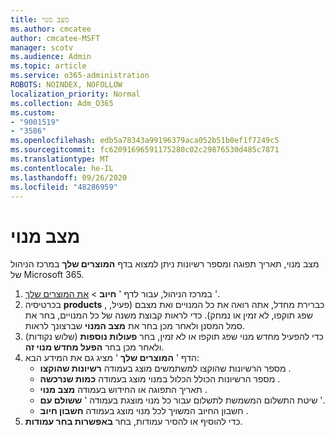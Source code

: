 ```yaml
---
title: מצב מנוי
ms.author: cmcatee
author: cmcatee-MSFT
manager: scotv
ms.audience: Admin
ms.topic: article
ms.service: o365-administration
ROBOTS: NOINDEX, NOFOLLOW
localization_priority: Normal
ms.collection: Adm_O365
ms.custom:
- "9001519"
- "3586"
ms.openlocfilehash: edb5a78343a99196379aca052b51b0ef1f7249c5
ms.sourcegitcommit: fc62091696591175280c02c29876530d485c7871
ms.translationtype: MT
ms.contentlocale: he-IL
ms.lasthandoff: 09/26/2020
ms.locfileid: "48286959"
---
```

# <a name="subscription-status"></a>מצב מנוי

מצב מנוי, תאריך תפוגה ומספר רשיונות ניתן למצוא בדף **המוצרים שלך** במרכז הניהול של Microsoft 365.

1. במרכז הניהול, עבור לדף ' **חיוב**  >  [את המוצרים שלך](https://go.microsoft.com/fwlink/p/?linkid=842054) '.
2. בכרטיסיה **products** , כברירת מחדל, אתה רואה את כל המנויים ואת מצבם (פעיל, שפג תוקפו, לא זמין או נמחק). כדי לראות קבוצת משנה של כל המנויים, בחר את סמל המסנן ולאחר מכן בחר את **מצב המנוי** שברצונך לראות.
3. כדי להפעיל מחדש מנוי שפג תוקפו או לא זמין, בחר **פעולות נוספות** (שלוש נקודות) ולאחר מכן בחר **הפעל מחדש מנוי זה**.
4. הדף ' **המוצרים שלך** ' מציג גם את המידע הבא:
    - מספר הרשיונות שהוקצו למשתמשים מוצג בעמודה **רשיונות שהוקצו** .
    - מספר הרשיונות הכולל הכלול במנוי מוצג בעמודה **כמות שנרכשה** .
    - תאריך התפוגה או החידוש בעמודה **מצב מנוי** .
    - שיטת התשלום המשמשת לתשלום עבור כל מנוי מוצגת בעמודה ' **ששולם עם** '.
    - חשבון החיוב המשויך לכל מנוי מוצג בעמודה **חשבון חיוב** .
5. כדי להוסיף או להסיר עמודות, בחר **באפשרות בחר עמודות**.